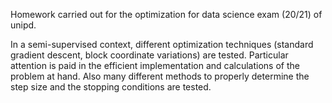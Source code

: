 Homework carried out for the optimization for data science exam (20/21) of unipd.

In a semi-supervised context, different optimization techniques (standard gradient descent, block coordinate variations) are tested.
Particular attention is paid in the efficient implementation and calculations of the problem at hand.
Also many different methods to properly determine the step size and the stopping conditions are tested.
